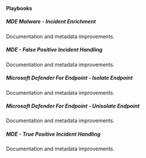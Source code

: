 
#### Playbooks
##### MDE Malware - Incident Enrichment
Documentation and metadata improvements.
##### MDE - False Positive Incident Handling
Documentation and metadata improvements.
##### Microsoft Defender For Endpoint - Isolate Endpoint
Documentation and metadata improvements.
##### Microsoft Defender For Endpoint - Unisolate Endpoint
Documentation and metadata improvements.
##### MDE - True Positive Incident Handling
Documentation and metadata improvements.
